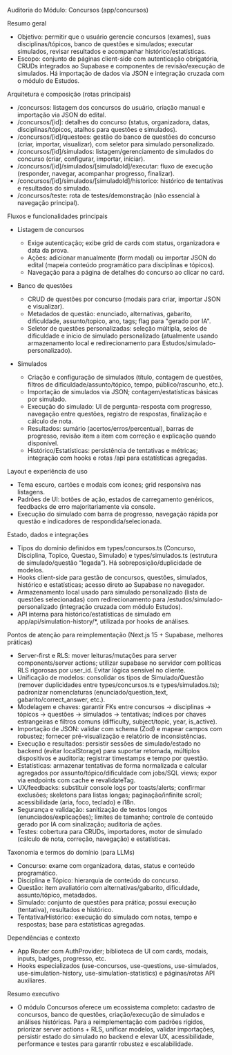 Auditoria do Módulo: Concursos (app/concursos)

Resumo geral
- Objetivo: permitir que o usuário gerencie concursos (exames), suas disciplinas/tópicos, banco de questões e simulados; executar simulados, revisar resultados e acompanhar histórico/estatísticas.
- Escopo: conjunto de páginas client-side com autenticação obrigatória, CRUDs integrados ao Supabase e componentes de revisão/execução de simulados. Há importação de dados via JSON e integração cruzada com o módulo de Estudos.

Arquitetura e composição (rotas principais)
- /concursos: listagem dos concursos do usuário, criação manual e importação via JSON do edital.
- /concursos/[id]: detalhes do concurso (status, organizadora, datas, disciplinas/tópicos, atalhos para questões e simulados).
- /concursos/[id]/questoes: gestão do banco de questões do concurso (criar, importar, visualizar), com seletor para simulado personalizado.
- /concursos/[id]/simulados: listagem/gerenciamento de simulados do concurso (criar, configurar, importar, iniciar).
- /concursos/[id]/simulados/[simuladoId]/executar: fluxo de execução (responder, navegar, acompanhar progresso, finalizar).
- /concursos/[id]/simulados/[simuladoId]/historico: histórico de tentativas e resultados do simulado.
- /concursos/teste: rota de testes/demonstração (não essencial à navegação principal).

Fluxos e funcionalidades principais
- Listagem de concursos
  - Exige autenticação; exibe grid de cards com status, organizadora e data da prova.
  - Ações: adicionar manualmente (form modal) ou importar JSON do edital (mapeia conteúdo programático para disciplinas e tópicos).
  - Navegação para a página de detalhes do concurso ao clicar no card.

- Banco de questões
  - CRUD de questões por concurso (modais para criar, importar JSON e visualizar).
  - Metadados de questão: enunciado, alternativas, gabarito, dificuldade, assunto/topico, ano, tags; flag para "gerado por IA".
  - Seletor de questões personalizadas: seleção múltipla, selos de dificuldade e início de simulado personalizado (atualmente usando armazenamento local e redirecionamento para Estudos/simulado-personalizado).

- Simulados
  - Criação e configuração de simulados (título, contagem de questões, filtros de dificuldade/assunto/tópico, tempo, público/rascunho, etc.).
  - Importação de simulados via JSON; contagem/estatísticas básicas por simulado.
  - Execução do simulado: UI de pergunta-resposta com progresso, navegação entre questões, registro de respostas, finalização e cálculo de nota.
  - Resultados: sumário (acertos/erros/percentual), barras de progresso, revisão item a item com correção e explicação quando disponível.
  - Histórico/Estatísticas: persistência de tentativas e métricas; integração com hooks e rotas /api para estatísticas agregadas.

Layout e experiência de uso
- Tema escuro, cartões e modais com ícones; grid responsiva nas listagens.
- Padrões de UI: botões de ação, estados de carregamento genéricos, feedbacks de erro majoritariamente via console.
- Execução do simulado com barra de progresso, navegação rápida por questão e indicadores de respondida/selecionada.

Estado, dados e integrações
- Tipos do domínio definidos em types/concursos.ts (Concurso, Disciplina, Topico, Questao, Simulado) e types/simulados.ts (estrutura de simulado/questão “legada”). Há sobreposição/duplicidade de modelos.
- Hooks client-side para gestão de concursos, questões, simulados, histórico e estatísticas; acesso direto ao Supabase no navegador.
- Armazenamento local usado para simulado personalizado (lista de questões selecionadas) com redirecionamento para /estudos/simulado-personalizado (integração cruzada com módulo Estudos).
- API interna para histórico/estatísticas de simulado em app/api/simulation-history/*, utilizada por hooks de análises.

Pontos de atenção para reimplementação (Next.js 15 + Supabase, melhores práticas)
- Server-first e RLS: mover leituras/mutações para server components/server actions; utilizar supabase no servidor com políticas RLS rigorosas por user_id. Evitar lógica sensível no cliente.
- Unificação de modelos: consolidar os tipos de Simulado/Questão (remover duplicidades entre types/concursos.ts e types/simulados.ts); padronizar nomenclaturas (enunciado/question_text, gabarito/correct_answer, etc.).
- Modelagem e chaves: garantir FKs entre concursos → disciplinas → tópicos → questões → simulados → tentativas; índices por chaves estrangeiras e filtros comuns (difficulty, subject/topic, year, is_active).
- Importação de JSON: validar com schema (Zod) e mapear campos com robustez; fornecer pré-visualização e relatório de inconsistências.
- Execução e resultados: persistir sessões de simulado/estado no backend (evitar localStorage) para suportar retomada, múltiplos dispositivos e auditoria; registrar timestamps e tempo por questão.
- Estatísticas: armazenar tentativas de forma normalizada e calcular agregados por assunto/tópico/dificuldade com jobs/SQL views; expor via endpoints com cache e revalidateTag.
- UX/feedbacks: substituir console logs por toasts/alerts; confirmar exclusões; skeletons para listas longas; paginação/infinite scroll; acessibilidade (aria, foco, teclado) e i18n.
- Segurança e validação: sanitização de textos longos (enunciados/explicações); limites de tamanho; controle de conteúdo gerado por IA com sinalização; auditoria de ações.
- Testes: cobertura para CRUDs, importadores, motor de simulado (cálculo de nota, correção, navegação) e estatísticas.

Taxonomia e termos do domínio (para LLMs)
- Concurso: exame com organizadora, datas, status e conteúdo programático.
- Disciplina e Tópico: hierarquia de conteúdo do concurso.
- Questão: item avaliatório com alternativas/gabarito, dificuldade, assunto/tópico, metadados.
- Simulado: conjunto de questões para prática; possui execução (tentativa), resultados e histórico.
- Tentativa/Histórico: execução do simulado com notas, tempo e respostas; base para estatísticas agregadas.

Dependências e contexto
- App Router com AuthProvider; biblioteca de UI com cards, modais, inputs, badges, progresso, etc.
- Hooks especializados (use-concursos, use-questions, use-simulados, use-simulation-history, use-simulation-statistics) e páginas/rotas API auxiliares.

Resumo executivo
- O módulo Concursos oferece um ecossistema completo: cadastro de concursos, banco de questões, criação/execução de simulados e análises históricas. Para a reimplementação com padrões rígidos, priorizar server actions + RLS, unificar modelos, validar importações, persistir estado do simulado no backend e elevar UX, acessibilidade, performance e testes para garantir robustez e escalabilidade.